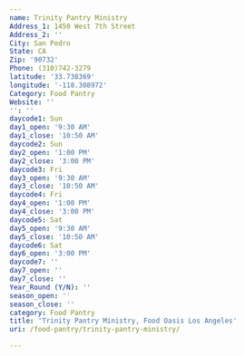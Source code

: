 ```yaml
---
name: Trinity Pantry Ministry
Address_1: 1450 West 7th Street
Address_2: ''
City: San Pedro
State: CA
Zip: '90732'
Phone: (310)742-3279
latitude: '33.738369'
longitude: '-118.308972'
Category: Food Pantry
Website: ''
'': ''
daycode1: Sun
day1_open: '9:30 AM'
day1_close: '10:50 AM'
daycode2: Sun
day2_open: '1:00 PM'
day2_close: '3:00 PM'
daycode3: Fri
day3_open: '9:30 AM'
day3_close: '10:50 AM'
daycode4: Fri
day4_open: '1:00 PM'
day4_close: '3:00 PM'
daycode5: Sat
day5_open: '9:30 AM'
day5_close: '10:50 AM'
daycode6: Sat
day6_open: '3:00 PM'
daycode7: ''
day7_open: ''
day7_close: ''
Year_Round (Y/N): ''
season_open: ''
season_close: ''
category: Food Pantry
title: 'Trinity Pantry Ministry, Food Oasis Los Angeles'
uri: /food-pantry/trinity-pantry-ministry/

---
```

